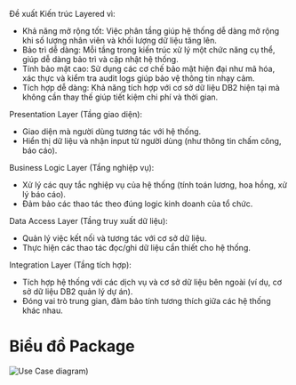 Đề xuất Kiến trúc Layered vì:
- Khả năng mở rộng tốt: Việc phân tầng giúp hệ thống dễ dàng mở rộng khi số lượng nhân viên và khối lượng dữ liệu tăng lên.
- Bảo trì dễ dàng: Mỗi tầng trong kiến trúc xử lý một chức năng cụ thể, giúp dễ dàng bảo trì và cập nhật hệ thống.
- Tính bảo mật cao: Sử dụng các cơ chế bảo mật hiện đại như mã hóa, xác thực và kiểm tra audit logs giúp bảo vệ thông tin nhạy cảm.
- Tích hợp dễ dàng: Khả năng tích hợp với cơ sở dữ liệu DB2 hiện tại mà không cần thay thế giúp tiết kiệm chi phí và thời gian.
  
Presentation Layer (Tầng giao diện):
- Giao diện mà người dùng tương tác với hệ thống.
- Hiển thị dữ liệu và nhận input từ người dùng (như thông tin chấm công, báo cáo).

Business Logic Layer (Tầng nghiệp vụ):
- Xử lý các quy tắc nghiệp vụ của hệ thống (tính toán lương, hoa hồng, xử lý báo cáo).
- Đảm bảo các thao tác theo đúng logic kinh doanh của tổ chức.

Data Access Layer (Tầng truy xuất dữ liệu):
- Quản lý việc kết nối và tương tác với cơ sở dữ liệu.
- Thực hiện các thao tác đọc/ghi dữ liệu cần thiết cho hệ thống.

Integration Layer (Tầng tích hợp):
- Tích hợp hệ thống với các dịch vụ và cơ sở dữ liệu bên ngoài (ví dụ, cơ sở dữ liệu DB2 quản lý dự án).
- Đóng vai trò trung gian, đảm bảo tính tương thích giữa các hệ thống khác nhau.

# Biểu đồ Package
![Use Case diagram](https://www.planttext.com/api/plantuml/png/UhzxlqDnIM9HIMbk3XTNSNPcda9HVd4g5vThRa5EVcLgge9kQO5kZPr2Q75g4PTpJcPgNWcAK71fGMfHMMPnVX6AC4Axhfs2Xaz-UcQU9efQ966egNfwS245AmK_VqKWmD3YN9IQM9AgeA_WafgJ2cI0BDEqKl1KICnLICzFuU9oICrB0Ve50000__y30000))
  
